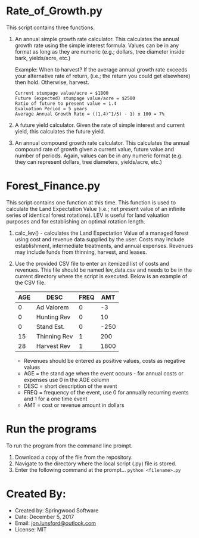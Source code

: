 # Rate_of_Growth.py
This script contains three functions.

1.  An annual simple growth rate calculator.
	This calculates the annual growth rate using the simple interest formula.  Values can be in
	any format as long as they are numeric (e.g.; dollars, tree diameter inside bark, yields/acre, etc.)
	
	Example: When to harvest?  If the average annual growth rate exceeds your alternative rate of return, (i.e.; the return you could get elsewhere) then hold.  Otherwise, harvest.
	
	```text
	Current stumpage value/acre = $1800
	Future (expected) stumpage value/acre = $2500
	Ratio of future to present value = 1.4
	Evaluation Period = 5 years
	Average Annual Growth Rate = ((1.4)^1/5) - 1) x 100 = 7%
	```
	
2.  A future yield calculator.
	Given the rate of simple interest and current yield, this calculates the future yield.
	
3.  An annual compound growth rate calculator.
	This calculates the annual compound rate of growth given a current value, future value and number
	of periods.  Again, values can be in any numeric format (e.g. they can represent dollars,
	tree diameters, yields/acre, etc.)
	
# Forest_Finance.py
This script contains one function at this time.  This function is used to calculate the Land Expectation Value (i.e.; net present value of an infinite series of identical forest rotations).  LEV is useful for land valuation purposes and for establishing an optimal rotation length.

1.  calc_lev() - calculates the Land Expectation Value of a managed forest using cost and revenue
    data supplied by the user.  Costs may include establishment, intermediate treatments, and annual expenses.  Revenues may include funds from thinning, harvest, and leases.
	
2.  Use the provided CSV file to enter an itemized list of costs and revenues.  This file should be named lev_data.csv and needs to be in the current directory where the script is executed.  Below is an example of the CSV file.

	AGE | DESC        | FREQ | AMT
	--- | ----------- | ---- | ---
	0   | Ad Valorem  | 0    | -3
	0   | Hunting Rev | 0    | 10
	0   | Stand Est.  | 0    | -250
	15  | Thinning Rev| 1    | 200
	28  | Harvest Rev | 1    | 1800
	
	* Revenues should be entered as positive values, costs as negative values
	* AGE = the stand age when the event occurs - for annual costs or expenses use 0 in the AGE column
	* DESC = short description of the event
	* FREQ = frequency of the event, use 0 for annually recurring events and 1 for a one time event
	* AMT = cost or revenue amount in dollars
	
	

# Run the programs
To run the program from the command line prompt.

1.  Download a copy of the file from the repository.
2.  Navigate to the directory where the local script (.py) file is stored.
3.  Enter the following command at the prompt... `python <filename>.py`


# Created By:
* Created by:  Springwood Software
* Date:		   December 5, 2017
* Email:       jon.lunsford@outlook.com
* License:     MIT
